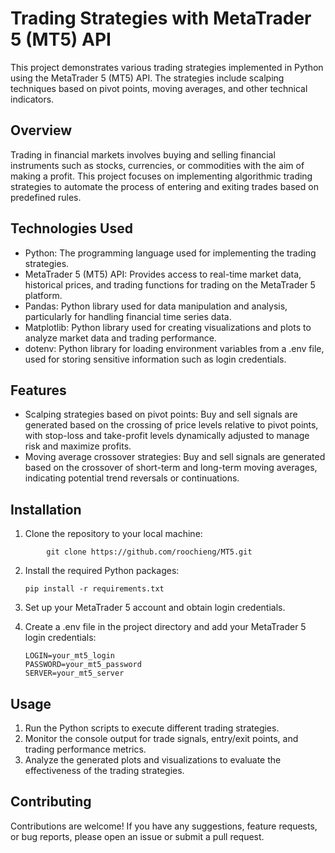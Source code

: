 # Trading Strategies with MetaTrader 5 (MT5) API
This project demonstrates various trading strategies implemented in Python using the MetaTrader 5 (MT5) API. The strategies include scalping techniques based on pivot points, moving averages, and other technical indicators.

## Overview
Trading in financial markets involves buying and selling financial instruments such as stocks, currencies, or commodities with the aim of making a profit. This project focuses on implementing algorithmic trading strategies to automate the process of entering and exiting trades based on predefined rules.

## Technologies Used
- Python: The programming language used for implementing the trading strategies.
- MetaTrader 5 (MT5) API: Provides access to real-time market data, historical prices, and trading functions for trading on the MetaTrader 5 platform.
- Pandas: Python library used for data manipulation and analysis, particularly for handling financial time series data.
- Matplotlib: Python library used for creating visualizations and plots to analyze market data and trading performance.
- dotenv: Python library for loading environment variables from a .env file, used for storing sensitive information such as login credentials.

## Features
- Scalping strategies based on pivot points: Buy and sell signals are generated based on the crossing of price levels relative to pivot points, with stop-loss and take-profit levels dynamically adjusted to manage risk and maximize profits.
- Moving average crossover strategies: Buy and sell signals are generated based on the crossover of short-term and long-term moving averages, indicating potential trend reversals or continuations.
## Installation
1. Clone the repository to your local machine:

```
        git clone https://github.com/roochieng/MT5.git
```
2. Install the required Python packages:

    ```pip install -r requirements.txt```
3. Set up your MetaTrader 5 account and obtain login credentials.

4. Create a .env file in the project directory and add your MetaTrader 5 login credentials:
    ```
    LOGIN=your_mt5_login
    PASSWORD=your_mt5_password
    SERVER=your_mt5_server
    ```

## Usage
1. Run the Python scripts to execute different trading strategies.
2. Monitor the console output for trade signals, entry/exit points, and trading performance metrics.
3. Analyze the generated plots and visualizations to evaluate the effectiveness of the trading strategies.

## Contributing
Contributions are welcome! If you have any suggestions, feature requests, or bug reports, please open an issue or submit a pull request.